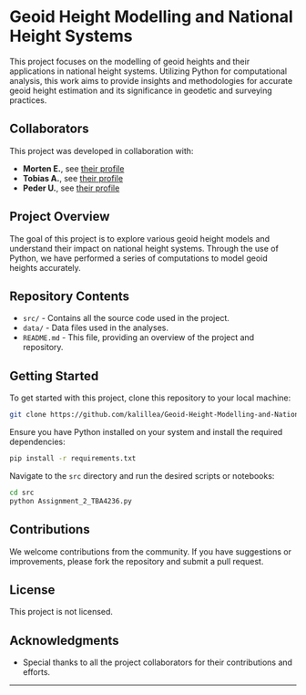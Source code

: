 # Geoid Height Modelling and National Height Systems

This project focuses on the modelling of geoid heights and their applications in national height systems. Utilizing Python for computational analysis, this work aims to provide insights and methodologies for accurate geoid height estimation and its significance in geodetic and surveying practices.

## Collaborators

This project was developed in collaboration with:

- **Morten E.**, see [their profile](https://github.com/mortened)
- **Tobias A.**, see [their profile](https://github.com/tiltobias)
- **Peder U.**, see [their profile](https://github.com/pederundheim)

## Project Overview

The goal of this project is to explore various geoid height models and understand their impact on national height systems. Through the use of Python, we have performed a series of computations to model geoid heights accurately.
## Repository Contents

- `src/` - Contains all the source code used in the project.
- `data/` - Data files used in the analyses.
- `README.md` - This file, providing an overview of the project and repository.

## Getting Started

To get started with this project, clone this repository to your local machine:

```bash
git clone https://github.com/kalillea/Geoid-Height-Modelling-and-National-Height-Systems.git
```

Ensure you have Python installed on your system and install the required dependencies:

```bash
pip install -r requirements.txt
```

Navigate to the `src` directory and run the desired scripts or notebooks:

```bash
cd src
python Assignment_2_TBA4236.py
```

## Contributions

We welcome contributions from the community. If you have suggestions or improvements, please fork the repository and submit a pull request.

## License

This project is not licensed.

## Acknowledgments

- Special thanks to all the project collaborators for their contributions and efforts.

---

